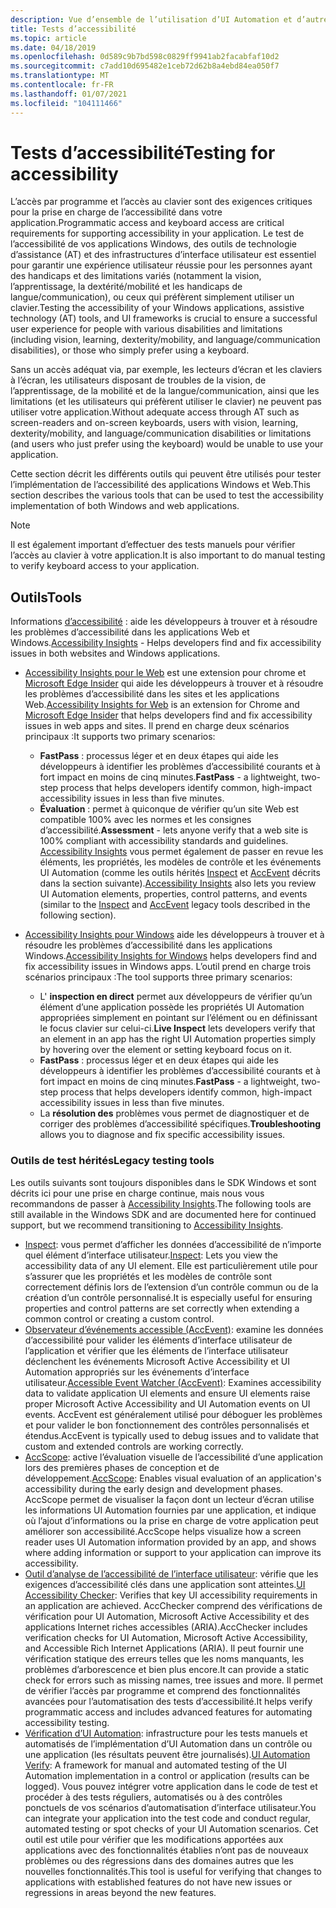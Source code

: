 ```yaml
---
description: Vue d’ensemble de l’utilisation d’UI Automation et d’autres outils pour tester vos applications.
title: Tests d’accessibilité
ms.topic: article
ms.date: 04/18/2019
ms.openlocfilehash: 0d589c9b7bd598c0829ff9941ab2facabfaf10d2
ms.sourcegitcommit: c7add10d695482e1ceb72d62b8a4ebd84ea050f7
ms.translationtype: MT
ms.contentlocale: fr-FR
ms.lasthandoff: 01/07/2021
ms.locfileid: "104111466"
---
```

# <a name="testing-for-accessibility"></a><span data-ttu-id="eaa86-103">Tests d’accessibilité</span><span class="sxs-lookup"><span data-stu-id="eaa86-103">Testing for accessibility</span></span>

<span data-ttu-id="eaa86-104">L’accès par programme et l’accès au clavier sont des exigences critiques pour la prise en charge de l’accessibilité dans votre application.</span><span class="sxs-lookup"><span data-stu-id="eaa86-104">Programmatic access and keyboard access are critical requirements for supporting accessibility in your application.</span></span> <span data-ttu-id="eaa86-105">Le test de l’accessibilité de vos applications Windows, des outils de technologie d’assistance (AT) et des infrastructures d’interface utilisateur est essentiel pour garantir une expérience utilisateur réussie pour les personnes ayant des handicaps et des limitations variés (notamment la vision, l’apprentissage, la dextérité/mobilité et les handicaps de langue/communication), ou ceux qui préfèrent simplement utiliser un clavier.</span><span class="sxs-lookup"><span data-stu-id="eaa86-105">Testing the accessibility of your Windows applications, assistive technology (AT) tools, and UI frameworks is crucial to ensure a successful user experience for people with various disabilities and limitations (including vision, learning, dexterity/mobility, and language/communication disabilities), or those who simply prefer using a keyboard.</span></span>

<span data-ttu-id="eaa86-106">Sans un accès adéquat via, par exemple, les lecteurs d’écran et les claviers à l’écran, les utilisateurs disposant de troubles de la vision, de l’apprentissage, de la mobilité et de la langue/communication, ainsi que les limitations (et les utilisateurs qui préfèrent utiliser le clavier) ne peuvent pas utiliser votre application.</span><span class="sxs-lookup"><span data-stu-id="eaa86-106">Without adequate access through AT such as screen-readers and on-screen keyboards, users with vision, learning, dexterity/mobility, and language/communication disabilities or limitations (and users who just prefer using the keyboard) would be unable to use your application.</span></span>

<span data-ttu-id="eaa86-107">Cette section décrit les différents outils qui peuvent être utilisés pour tester l’implémentation de l’accessibilité des applications Windows et Web.</span><span class="sxs-lookup"><span data-stu-id="eaa86-107">This section describes the various tools that can be used to test the accessibility implementation of both Windows and web applications.</span></span>

> [!NOTE]
> <span data-ttu-id="eaa86-108">Il est également important d’effectuer des tests manuels pour vérifier l’accès au clavier à votre application.</span><span class="sxs-lookup"><span data-stu-id="eaa86-108">It is also important to do manual testing to verify keyboard access to your application.</span></span>

## <a name="tools"></a><span data-ttu-id="eaa86-109">Outils</span><span class="sxs-lookup"><span data-stu-id="eaa86-109">Tools</span></span>

<span data-ttu-id="eaa86-110">Informations [d’accessibilité](https://accessibilityinsights.io/) : aide les développeurs à trouver et à résoudre les problèmes d’accessibilité dans les applications Web et Windows.</span><span class="sxs-lookup"><span data-stu-id="eaa86-110">[Accessibility Insights](https://accessibilityinsights.io/) - Helps developers find and fix accessibility issues in both websites and Windows applications.</span></span>

- <span data-ttu-id="eaa86-111">[Accessibility Insights pour le Web](https://accessibilityinsights.io/docs/web/overview) est une extension pour chrome et [Microsoft Edge Insider](https://www.microsoftedgeinsider.com) qui aide les développeurs à trouver et à résoudre les problèmes d’accessibilité dans les sites et les applications Web.</span><span class="sxs-lookup"><span data-stu-id="eaa86-111">[Accessibility Insights for Web](https://accessibilityinsights.io/docs/web/overview) is an extension for Chrome and [Microsoft Edge Insider](https://www.microsoftedgeinsider.com) that helps developers find and fix accessibility issues in web apps and sites.</span></span> <span data-ttu-id="eaa86-112">Il prend en charge deux scénarios principaux :</span><span class="sxs-lookup"><span data-stu-id="eaa86-112">It supports two primary scenarios:</span></span>
  - <span data-ttu-id="eaa86-113">**FastPass** : processus léger et en deux étapes qui aide les développeurs à identifier les problèmes d’accessibilité courants et à fort impact en moins de cinq minutes.</span><span class="sxs-lookup"><span data-stu-id="eaa86-113">**FastPass** - a lightweight, two-step process that helps developers identify common, high-impact accessibility issues in less than five minutes.</span></span>  
  - <span data-ttu-id="eaa86-114">**Évaluation** : permet à quiconque de vérifier qu’un site Web est compatible 100% avec les normes et les consignes d’accessibilité.</span><span class="sxs-lookup"><span data-stu-id="eaa86-114">**Assessment** - lets anyone verify that a web site is 100% compliant with accessibility standards and guidelines.</span></span> <span data-ttu-id="eaa86-115">[Accessibility Insights](https://accessibilityinsights.io/) vous permet également de passer en revue les éléments, les propriétés, les modèles de contrôle et les événements UI Automation (comme les outils hérités [Inspect](/windows/desktop/winauto/inspect-objects) et [AccEvent](/windows/desktop/winauto/accessible-event-watcher) décrits dans la section suivante).</span><span class="sxs-lookup"><span data-stu-id="eaa86-115">[Accessibility Insights](https://accessibilityinsights.io/) also lets you review UI Automation elements, properties, control patterns, and events (similar to the [Inspect](/windows/desktop/winauto/inspect-objects) and [AccEvent](/windows/desktop/winauto/accessible-event-watcher) legacy tools described in the following section).</span></span>

- <span data-ttu-id="eaa86-116">[Accessibility Insights pour Windows](https://accessibilityinsights.io/docs/windows/overview) aide les développeurs à trouver et à résoudre les problèmes d’accessibilité dans les applications Windows.</span><span class="sxs-lookup"><span data-stu-id="eaa86-116">[Accessibility Insights for Windows](https://accessibilityinsights.io/docs/windows/overview) helps developers find and fix accessibility issues in Windows apps.</span></span> <span data-ttu-id="eaa86-117">L’outil prend en charge trois scénarios principaux :</span><span class="sxs-lookup"><span data-stu-id="eaa86-117">The tool supports three primary scenarios:</span></span>
  - <span data-ttu-id="eaa86-118">L' **inspection en direct** permet aux développeurs de vérifier qu’un élément d’une application possède les propriétés UI Automation appropriées simplement en pointant sur l’élément ou en définissant le focus clavier sur celui-ci.</span><span class="sxs-lookup"><span data-stu-id="eaa86-118">**Live Inspect** lets developers verify that an element in an app has the right UI Automation properties simply by hovering over the element or setting keyboard focus on it.</span></span>
  - <span data-ttu-id="eaa86-119">**FastPass** : processus léger et en deux étapes qui aide les développeurs à identifier les problèmes d’accessibilité courants et à fort impact en moins de cinq minutes.</span><span class="sxs-lookup"><span data-stu-id="eaa86-119">**FastPass** - a lightweight, two-step process that helps developers identify common, high-impact accessibility issues in less than five minutes.</span></span>
  - <span data-ttu-id="eaa86-120">La **résolution des** problèmes vous permet de diagnostiquer et de corriger des problèmes d’accessibilité spécifiques.</span><span class="sxs-lookup"><span data-stu-id="eaa86-120">**Troubleshooting** allows you to diagnose and fix specific accessibility issues.</span></span>

### <a name="legacy-testing-tools"></a><span data-ttu-id="eaa86-121">Outils de test hérités</span><span class="sxs-lookup"><span data-stu-id="eaa86-121">Legacy testing tools</span></span>

<span data-ttu-id="eaa86-122">Les outils suivants sont toujours disponibles dans le SDK Windows et sont décrits ici pour une prise en charge continue, mais nous vous recommandons de passer à [Accessibility Insights](https://accessibilityinsights.io/).</span><span class="sxs-lookup"><span data-stu-id="eaa86-122">The following tools are still available in the Windows SDK and are documented here for continued support, but we recommend transitioning to [Accessibility Insights](https://accessibilityinsights.io/).</span></span>

- <span data-ttu-id="eaa86-123">[Inspect](/windows/desktop/winauto/inspect-objects): vous permet d’afficher les données d’accessibilité de n’importe quel élément d’interface utilisateur.</span><span class="sxs-lookup"><span data-stu-id="eaa86-123">[Inspect](/windows/desktop/winauto/inspect-objects): Lets you view the accessibility data of any UI element.</span></span> <span data-ttu-id="eaa86-124">Elle est particulièrement utile pour s’assurer que les propriétés et les modèles de contrôle sont correctement définis lors de l’extension d’un contrôle commun ou de la création d’un contrôle personnalisé.</span><span class="sxs-lookup"><span data-stu-id="eaa86-124">It is especially useful for ensuring properties and control patterns are set correctly when extending a common control or creating a custom control.</span></span>
- <span data-ttu-id="eaa86-125">[Observateur d’événements accessible (AccEvent)](/windows/desktop/winauto/accessible-event-watcher): examine les données d’accessibilité pour valider les éléments d’interface utilisateur de l’application et vérifier que les éléments de l’interface utilisateur déclenchent les événements Microsoft Active Accessibility et UI Automation appropriés sur les événements d’interface utilisateur.</span><span class="sxs-lookup"><span data-stu-id="eaa86-125">[Accessible Event Watcher (AccEvent)](/windows/desktop/winauto/accessible-event-watcher): Examines accessibility data to validate application UI elements and ensure UI elements raise proper Microsoft Active Accessibility and UI Automation events on UI events.</span></span> <span data-ttu-id="eaa86-126">AccEvent est généralement utilisé pour déboguer les problèmes et pour valider le bon fonctionnement des contrôles personnalisés et étendus.</span><span class="sxs-lookup"><span data-stu-id="eaa86-126">AccEvent is typically used to debug issues and to validate that custom and extended controls are working correctly.</span></span>
- <span data-ttu-id="eaa86-127">[AccScope](/windows/desktop/winauto/accscope): active l’évaluation visuelle de l’accessibilité d’une application lors des premières phases de conception et de développement.</span><span class="sxs-lookup"><span data-stu-id="eaa86-127">[AccScope](/windows/desktop/winauto/accscope): Enables visual evaluation of an application's accessibility during the early design and development phases.</span></span> <span data-ttu-id="eaa86-128">AccScope permet de visualiser la façon dont un lecteur d’écran utilise les informations UI Automation fournies par une application, et indique où l’ajout d’informations ou la prise en charge de votre application peut améliorer son accessibilité.</span><span class="sxs-lookup"><span data-stu-id="eaa86-128">AccScope helps visualize how a screen reader uses UI Automation information provided by an app, and shows where adding information or support to your application can improve its accessibility.</span></span>
- <span data-ttu-id="eaa86-129">[Outil d’analyse de l’accessibilité de l’interface utilisateur](/windows/desktop/winauto/ui-accessibility-checker): vérifie que les exigences d’accessibilité clés dans une application sont atteintes.</span><span class="sxs-lookup"><span data-stu-id="eaa86-129">[UI Accessibility Checker](/windows/desktop/winauto/ui-accessibility-checker): Verifies that key UI accessibility requirements in an application are achieved.</span></span> <span data-ttu-id="eaa86-130">AccChecker comprend des vérifications de vérification pour UI Automation, Microsoft Active Accessibility et des applications Internet riches accessibles (ARIA).</span><span class="sxs-lookup"><span data-stu-id="eaa86-130">AccChecker includes verification checks for UI Automation, Microsoft Active Accessibility, and Accessible Rich Internet Applications (ARIA).</span></span> <span data-ttu-id="eaa86-131">Il peut fournir une vérification statique des erreurs telles que les noms manquants, les problèmes d’arborescence et bien plus encore.</span><span class="sxs-lookup"><span data-stu-id="eaa86-131">It can provide a static check for errors such as missing names, tree issues and more.</span></span> <span data-ttu-id="eaa86-132">Il permet de vérifier l’accès par programme et comprend des fonctionnalités avancées pour l’automatisation des tests d’accessibilité.</span><span class="sxs-lookup"><span data-stu-id="eaa86-132">It helps verify programmatic access and includes advanced features for automating accessibility testing.</span></span>
- <span data-ttu-id="eaa86-133">[Vérification d’UI Automation](/windows/desktop/winauto/ui-automation-verify): infrastructure pour les tests manuels et automatisés de l’implémentation d’UI Automation dans un contrôle ou une application (les résultats peuvent être journalisés).</span><span class="sxs-lookup"><span data-stu-id="eaa86-133">[UI Automation Verify](/windows/desktop/winauto/ui-automation-verify): A framework for manual and automated testing of the UI Automation implementation in a control or application (results can be logged).</span></span> <span data-ttu-id="eaa86-134">Vous pouvez intégrer votre application dans le code de test et procéder à des tests réguliers, automatisés ou à des contrôles ponctuels de vos scénarios d’automatisation d’interface utilisateur.</span><span class="sxs-lookup"><span data-stu-id="eaa86-134">You can integrate your application into the test code and conduct regular, automated testing or spot checks of your UI Automation scenarios.</span></span> <span data-ttu-id="eaa86-135">Cet outil est utile pour vérifier que les modifications apportées aux applications avec des fonctionnalités établies n’ont pas de nouveaux problèmes ou des régressions dans des domaines autres que les nouvelles fonctionnalités.</span><span class="sxs-lookup"><span data-stu-id="eaa86-135">This tool is useful for verifying that changes to applications with established features do not have new issues or regressions in areas beyond the new features.</span></span>
